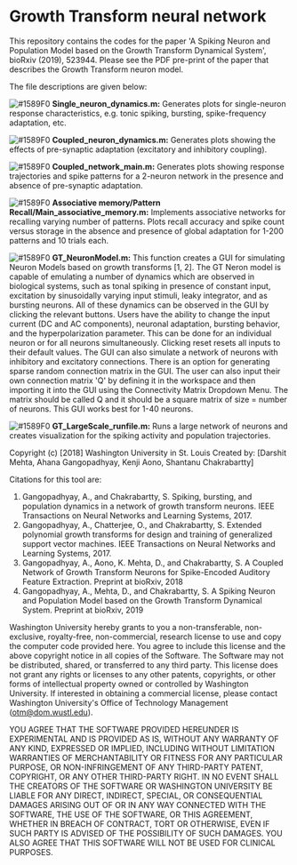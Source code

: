 # Growth Transform neural network

This repository contains the codes for the paper 'A Spiking Neuron and Population Model based on the Growth Transform Dynamical System', bioRxiv (2019), 523944. Please see the PDF pre-print of the paper that describes the Growth Transform neuron model.

The file descriptions are given below:

![#1589F0](https://placehold.it/15/1589F0/000000?text=+) **Single_neuron_dynamics.m:** Generates plots for single-neuron response characteristics, e.g. tonic spiking, bursting, spike-frequency adaptation, etc. 

![#1589F0](https://placehold.it/15/1589F0/000000?text=+) **Coupled_neuron_dynamics.m:** Generates plots showing the effects of pre-synaptic adaptation (excitatory and inhibitory coupling).

![#1589F0](https://placehold.it/15/1589F0/000000?text=+) **Coupled_network_main.m:** Generates plots showing response trajectories and spike patterns for a 2-neuron network in the presence and absence of pre-synaptic adaptation.

![#1589F0](https://placehold.it/15/1589F0/000000?text=+) **Associative memory/Pattern Recall/Main_associative_memory.m:** Implements associative networks for recalling varying number of patterns. Plots recall accuracy and spike count versus storage in the absence and presence of global adaptation for 1-200 patterns and 10 trials each.

![#1589F0](https://placehold.it/15/1589F0/000000?text=+) **GT_NeuronModel.m:** This function creates a GUI for simulating Neuron Models based on growth transforms [1, 2].
The GT Neron model is capable of emulating a number of dynamics which are observed in 
biological systems, such as tonal spiking in presence of constant input, excitation by sinusoidally varying input stimuli, leaky 
integrator, and as bursting neurons. All of these dynamics can be observed in the GUI by clicking the relevant buttons. Users 
have the ability to change the input current (DC and AC components), neuronal adaptation, bursting behavior, and the hyperpolarization
parameter. This can be done for an individual neuron or for all neurons simultaneously. Clicking reset resets all inputs to their 
default values.
The GUI can also simulate a network of neurons with inhibitory and excitatory connections. There is an option for 
generating sparse random connection matrix in the GUI. The user can also input their own connection matrix 'Q' by defining it in 
the workspace and then importing it into the GUI using the Connectivity Matrix Dropdown Menu. The matrix should be called Q and 
it should be a square matrix of size = number of neurons. This GUI works best for 1-40 neurons.

![#1589F0](https://placehold.it/15/1589F0/000000?text=+) **GT_LargeScale_runfile.m:** Runs a large network of neurons and creates visualization for the spiking activity and population trajectories.



Copyright (c) [2018] Washington University  in St. Louis
Created by: [Darshit Mehta, Ahana Gangopadhyay, Kenji Aono, Shantanu Chakrabartty]

Citations for this tool are: 

1. Gangopadhyay, A., and Chakrabartty, S. Spiking, bursting, and population dynamics in a network of growth transform neurons. IEEE Transactions on Neural Networks and Learning Systems, 2017.
2. Gangopadhyay, A., Chatterjee, O., and Chakrabartty, S. Extended polynomial growth transforms for design and training of generalized support vector machines. IEEE Transactions on Neural Networks and Learning Systems, 2017.
3. Gangopadhyay, A., Aono, K. Mehta, D., and Chakrabartty, S. A Coupled Network of Growth Transform Neurons for Spike-Encoded Auditory Feature Extraction. Preprint at bioRxiv, 2018
4. Gangopadhyay, A., Mehta, D., and Chakrabartty, S. A Spiking Neuron and Population Model based on the Growth Transform Dynamical System. Preprint at bioRxiv, 2019



Washington University hereby grants to you a non-transferable, non-exclusive, royalty-free, non-commercial, research license to use and copy the computer 
code provided here.  You agree to include this license and the above copyright notice in all copies of the Software.  The Software may not be distributed, 
shared, or transferred to any third party.  This license does not grant any rights or licenses to any other patents, copyrights, or other 
forms of intellectual property owned or controlled by Washington University.  If interested in obtaining a commercial license, please contact 
Washington University's Office of Technology Management (otm@dom.wustl.edu).

YOU AGREE THAT THE SOFTWARE PROVIDED HEREUNDER IS EXPERIMENTAL AND 
IS PROVIDED AS IS, WITHOUT ANY WARRANTY OF ANY KIND, EXPRESSED OR IMPLIED, INCLUDING WITHOUT LIMITATION WARRANTIES OF MERCHANTABILITY OR 
FITNESS FOR ANY PARTICULAR PURPOSE, OR NON-INFRINGEMENT OF ANY THIRD-PARTY PATENT, COPYRIGHT, OR ANY OTHER THIRD-PARTY RIGHT.  IN NO EVENT SHALL 
THE CREATORS OF THE SOFTWARE OR WASHINGTON UNIVERSITY BE LIABLE FOR ANY DIRECT, INDIRECT, SPECIAL, OR CONSEQUENTIAL DAMAGES ARISING OUT OF OR 
IN ANY WAY CONNECTED WITH THE SOFTWARE, THE USE OF THE SOFTWARE, OR THIS AGREEMENT, WHETHER IN BREACH OF CONTRACT, TORT OR OTHERWISE, EVEN IF 
SUCH PARTY IS ADVISED OF THE POSSIBILITY OF SUCH DAMAGES. YOU ALSO AGREE THAT THIS SOFTWARE WILL NOT BE USED FOR CLINICAL PURPOSES.
